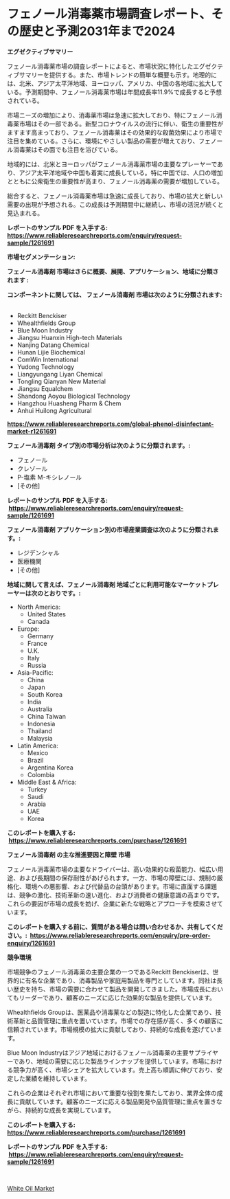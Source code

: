 <p><h1>フェノール消毒薬市場調査レポート、その歴史と予測2031年まで2024</h1></p><p><strong>エグゼクティブサマリー</strong></p>
<p><p>フェノール消毒薬市場の調査レポートによると、市場状況に特化したエグゼクティブサマリーを提供する。また、市場トレンドの簡単な概要も示す。地理的には、北米、アジア太平洋地域、ヨーロッパ、アメリカ、中国の各地域に拡大している。予測期間中、フェノール消毒薬市場は年間成長率11.9%で成長すると予想されている。</p><p>市場ニーズの増加により、消毒薬市場は急速に拡大しており、特にフェノール消毒薬市場はその一部である。新型コロナウイルスの流行に伴い、衛生の重要性がますます高まっており、フェノール消毒薬はその効果的な殺菌効果により市場で注目を集めている。さらに、環境にやさしい製品の需要が増えており、フェノール消毒薬はその面でも注目を浴びている。</p><p>地域的には、北米とヨーロッパがフェノール消毒薬市場の主要なプレーヤーであり、アジア太平洋地域や中国も着実に成長している。特に中国では、人口の増加とともに公衆衛生の重要性が高まり、フェノール消毒薬の需要が増加している。</p><p>総合すると、フェノール消毒薬市場は急速に成長しており、市場の拡大と新しい需要の出現が予想される。この成長は予測期間中に継続し、市場の活況が続くと見込まれる。</p></p>
<p><strong>レポートのサンプル PDF を入手する: <a href="https://www.reliableresearchreports.com/enquiry/request-sample/1261691">https://www.reliableresearchreports.com/enquiry/request-sample/1261691</a></strong></p>
<p><strong>市場セグメンテーション:</strong></p>
<p><strong> フェノール消毒剤 市場はさらに概要、展開、アプリケーション、地域に分類されます :</strong></p>
<p><strong>コンポーネントに関しては、 フェノール消毒剤 市場は次のように分類されます: &nbsp;</strong></p>
<p><ul><li>Reckitt Benckiser</li><li>Whealthfields Group</li><li>Blue Moon Industry</li><li>Jiangsu Huanxin High-tech Materials</li><li>Nanjing Datang Chemical</li><li>Hunan Lijie Biochemical</li><li>ComWin International</li><li>Yudong Technology</li><li>Liangyungang Liyan Chemical</li><li>Tongling Qianyan New Material</li><li>Jiangsu Equalchem</li><li>Shandong Aoyou Biological Technology</li><li>Hangzhou Huasheng Pharm & Chem</li><li>Anhui Huilong Agricultural</li></ul></p>
<p><strong><a href="https://www.reliableresearchreports.com/global-phenol-disinfectant-market-r1261691">https://www.reliableresearchreports.com/global-phenol-disinfectant-market-r1261691</a></strong></p>
<p><strong> フェノール消毒剤 タイプ別の市場分析は次のように分類されます。:</strong></p>
<p><ul><li>フェノール</li><li>クレゾール</li><li>P-塩素 M-キシレノール</li><li>[その他]</li></ul></p>
<p><strong>レポートのサンプル PDF を入手する: &nbsp;<a href="https://www.reliableresearchreports.com/enquiry/request-sample/1261691">https://www.reliableresearchreports.com/enquiry/request-sample/1261691</a></strong></p>
<p><strong> フェノール消毒剤 アプリケーション別の市場産業調査は次のように分類されます。:</strong></p>
<p><ul><li>レジデンシャル</li><li>医療機関</li><li>[その他]</li></ul></p>
<p><strong>地域に関して言えば、フェノール消毒剤 地域ごとに利用可能なマーケットプレーヤーは次のとおりです。:</strong></p>
<p><ul>
    <li>
        North America:
        <ul>
            <li>United States</li>
            <li>Canada</li>
        </ul>
    </li>
    <li>
        Europe:
        <ul>
            <li>Germany</li>
            <li>France</li>
            <li>U.K.</li>
            <li>Italy</li>
            <li>Russia</li>
        </ul>
    </li>
    <li>
        Asia-Pacific:
        <ul>
            <li>China</li>
            <li>Japan</li>
            <li>South Korea</li>
            <li>India</li>
            <li>Australia</li>
            <li>China Taiwan</li>
            <li>Indonesia</li>
            <li>Thailand</li>
            <li>Malaysia</li>
        </ul>
    </li>
    <li>
        Latin America:
        <ul>
            <li>Mexico</li>
            <li>Brazil</li>
            <li>Argentina Korea</li>
            <li>Colombia</li>
        </ul>
    </li>
    <li>
        Middle East & Africa:
        <ul>
            <li>Turkey</li>
            <li>Saudi</li>
            <li>Arabia</li>
            <li>UAE</li>
            <li>Korea</li>
        </ul>
    </li>
    </ul></p>
<p><strong>このレポートを購入する: &nbsp;<a href="https://www.reliableresearchreports.com/purchase/1261691">https://www.reliableresearchreports.com/purchase/1261691</a></strong></p>
<p><strong>フェノール消毒剤 の主な推進要因と障壁 市場</strong></p>
<p><p>フェノール消毒薬市場の主要なドライバーは、高い効果的な殺菌能力、幅広い用途、および長期間の保存耐性があげられます。一方、市場の障壁には、規制の厳格化、環境への悪影響、および代替品の台頭があります。市場に直面する課題は、競争の激化、技術革新の速い進化、および消費者の健康意識の高まりです。これらの要因が市場の成長を妨げ、企業に新たな戦略とアプローチを模索させています。</p></p>
<p><strong>このレポートを購入する前に、質問がある場合は問い合わせるか、共有してください。:&nbsp; <a href="https://www.reliableresearchreports.com/enquiry/pre-order-enquiry/1261691">https://www.reliableresearchreports.com/enquiry/pre-order-enquiry/1261691</a></strong></p>
<p><strong>競争環境</strong></p>
<p><p>市場競争のフェノール消毒薬の主要企業の一つであるReckitt Benckiserは、世界的に有名な企業であり、消毒製品や家庭用製品を専門としています。同社は長い歴史を持ち、市場の需要に合わせて製品を開発してきました。市場成長においてもリーダーであり、顧客のニーズに応じた効果的な製品を提供しています。</p><p>Whealthfields Groupは、医薬品や消毒薬などの製造に特化した企業であり、技術革新と品質管理に重点を置いています。市場での存在感が高く、多くの顧客に信頼されています。市場規模の拡大に貢献しており、持続的な成長を遂げています。</p><p>Blue Moon Industryはアジア地域におけるフェノール消毒薬の主要サプライヤーであり、地域の需要に応じた製品ラインナップを提供しています。市場における競争力が高く、市場シェアを拡大しています。売上高も順調に伸びており、安定した業績を維持しています。</p><p>これらの企業はそれぞれ市場において重要な役割を果たしており、業界全体の成長に貢献しています。顧客のニーズに応える製品開発や品質管理に重点を置きながら、持続的な成長を実現しています。</p></p>
<p><strong>このレポートを購入する: &nbsp; <a href="https://www.reliableresearchreports.com/purchase/1261691">https://www.reliableresearchreports.com/purchase/1261691</a></strong></p>
<p><strong>レポートのサンプル PDF を入手する: &nbsp;<a href="https://www.reliableresearchreports.com/enquiry/request-sample/1261691">https://www.reliableresearchreports.com/enquiry/request-sample/1261691</a></strong><strong></strong></p>
<p>&nbsp;</p>
<p><p><a href="https://butternut-bug-553.notion.site/White-Oil-Market-Research-Report-Provides-Critical-Insights-that-can-help-Shape-Business-Development-c4762176be884e9da9d244acfd8f2e66">White Oil Market</a></p></p>